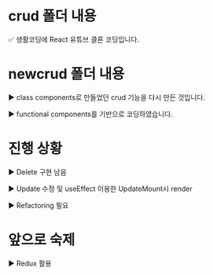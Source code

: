 # crud 폴더 내용

  ✅ 생활코딩에 React 유튜브 클론 코딩입니다.

# newcrud 폴더 내용

  ▶ class components로 만들었던 crud 기능을 다시 만든 것입니다.

  ▶ functional components를 기반으로 코딩하였습니다.
  
# 진행 상황

  ▶ Delete 구현 남음
  
  ▶ Update 수정 및 useEffect 이용한 UpdateMount시 render
  
  ▶ Refactoring 필요
  
# 앞으로 숙제

  ▶ Redux 활용
